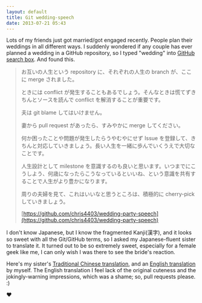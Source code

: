 ```yaml
---
layout: default
title: Git wedding-speech
date: 2013-07-21 05:43
---
```


Lots of my friends just got married/got engaged recently. People plan their weddings in all different ways. I suddenly wondered if any couple has ever planned a wedding in a GitHub repository, so I typed "wedding" into [GitHub search box](https://github.com/blog/1381-a-whole-new-code-search). And found this.

> お互いの人生という repository に、それぞれの人生の branch が、ここに merge されました。
>
> ときには conflict が発生することもあるでしょう。そんなときは慌てずきちんとソースを読んで conflict を解消することが重要です。
>
> 夫は git blame してはいけません。
>
> 妻から pull request があったら、すみやかに merge してください。
>
> 何か困ったことや問題が発生したらうやむやにせず Issue を登録して、きちんと対応していきましょう。長い人生を一緒に歩んでいくうえで大切なことです。
>
> 人生設計として milestone を意識するのも良いと思います。いつまでにこうしよう、何歳になったらこうなっているといいね、という意識を共有することで人生がより豊かになります。
>
> 周りの夫婦を見て、これはいいなと思うところは、積極的に cherry-pick していきましょう。
>
> [https://github.com/chris4403/wedding-party-speech](https://github.com/chris4403/wedding-party-speech)

I don't know Japanese, but I know the fragmented Kanji(漢字), and it looks so sweet with all the Git/GitHub terms, so I asked my Japanese-fluent sister to translate it. It turned out to be so extremely sweet, especially for a female geek like me, I can only wish I was there to see the bride's reaction.

Here's my sister's [Traditional Chinese translation](https://github.com/muan/wedding-party-speech/blob/master/speech-zh-tw.md), and an [English translation](https://github.com/muan/wedding-party-speech/blob/master/speech-en.md) by myself. The English translation I feel lack of the original cuteness and the jokingly-warning impressions, which was a shame; so, pull requests please. :)

:heart: